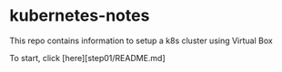 # kubernetes-notes
This repo contains information to setup a k8s cluster using Virtual Box 

To start, click [here][step01/README.md]
